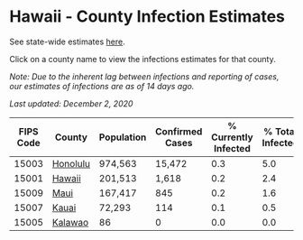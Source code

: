 # Hawaii - County Infection Estimates

See state-wide estimates [here](/infections/us-hi).

Click on a county name to view the infections estimates for that county.

*Note: Due to the inherent lag between infections and reporting of cases, our estimates of infections are as of 14 days ago.*

*Last updated: December 2, 2020*

|   FIPS Code |               County |   Population |   Confirmed Cases |   % Currently Infected |   % Total Infected |
|-------------|----------------------|--------------|-------------------|------------------------|--------------------|
|       15003 | [Honolulu](honolulu) |      974,563 |            15,472 |                    0.3 |                5.0 |
|       15001 |     [Hawaii](hawaii) |      201,513 |             1,618 |                    0.2 |                2.4 |
|       15009 |         [Maui](maui) |      167,417 |               845 |                    0.2 |                1.6 |
|       15007 |       [Kauai](kauai) |       72,293 |               114 |                    0.1 |                0.5 |
|       15005 |   [Kalawao](kalawao) |           86 |                 0 |                    0.0 |                0.0 |